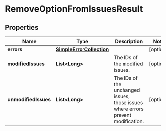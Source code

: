 

# RemoveOptionFromIssuesResult


## Properties

| Name | Type | Description | Notes |
|------------ | ------------- | ------------- | -------------|
|**errors** | [**SimpleErrorCollection**](SimpleErrorCollection.md) |  |  [optional] |
|**modifiedIssues** | **List&lt;Long&gt;** | The IDs of the modified issues. |  [optional] |
|**unmodifiedIssues** | **List&lt;Long&gt;** | The IDs of the unchanged issues, those issues where errors prevent modification. |  [optional] |



